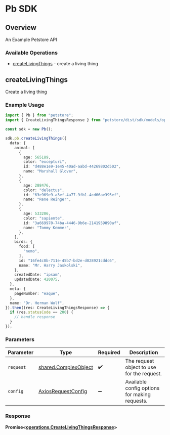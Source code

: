 # Pb SDK

## Overview

An Example Petstore API

### Available Operations

* [createLivingThings](#createlivingthings) - create a living thing

## createLivingThings

Create a living thing

### Example Usage

```typescript
import { Pb } from "petstore";
import { CreateLivingThingsResponse } from "petstore/dist/sdk/models/operations";

const sdk = new Pb();

sdk.pb.createLivingThings({
  data: {
    animal: [
      {
        age: 565189,
        color: "excepturi",
        id: "d488e1e9-1e45-40ad-aabd-44269802d502",
        name: "Marshall Glover",
      },
      {
        age: 288476,
        color: "delectus",
        id: "63c969e9-a3ef-4a77-9fb1-4cd66ae395ef",
        name: "Rene Reinger",
      },
      {
        age: 533206,
        color: "sapiente",
        id: "3a669970-74ba-4446-9b6e-2141959890af",
        name: "Tommy Kemmer",
      },
    ],
    birds: {
      food: [
        "nemo",
      ],
      id: "16fe4c8b-711e-45b7-bd2e-d028921cddc6",
      name: "Mr. Harry Jaskolski",
    },
    createdDate: "ipsam",
    updatedDate: 420075,
  },
  meta: {
    pageNumber: "eaque",
  },
  name: "Dr. Herman Wolf",
}).then((res: CreateLivingThingsResponse) => {
  if (res.statusCode == 200) {
    // handle response
  }
});
```

### Parameters

| Parameter                                                    | Type                                                         | Required                                                     | Description                                                  |
| ------------------------------------------------------------ | ------------------------------------------------------------ | ------------------------------------------------------------ | ------------------------------------------------------------ |
| `request`                                                    | [shared.ComplexObject](../../models/shared/complexobject.md) | :heavy_check_mark:                                           | The request object to use for the request.                   |
| `config`                                                     | [AxiosRequestConfig](https://axios-http.com/docs/req_config) | :heavy_minus_sign:                                           | Available config options for making requests.                |


### Response

**Promise<[operations.CreateLivingThingsResponse](../../models/operations/createlivingthingsresponse.md)>**

